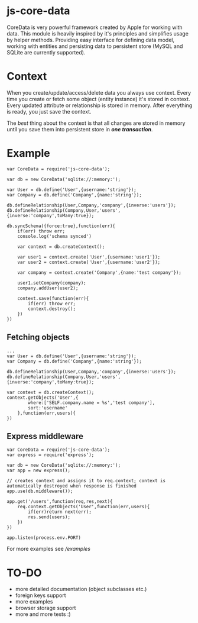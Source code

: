 # js-core-data

CoreData is very powerful framework created by Apple for working with data. This module is heavily inspired by it's principles and simplifies usage by helper methods. Providing easy interface for defining data model, working with entities and persisting data to persistent store (MySQL and SQLite are currently supported).

# Context

When you create/update/access/delete data you always use context. Every time you create or fetch some object (entity instance) it's stored in context. Every updated attribute or relationship is stored in memory. After everything is ready, you just save the context.

The *best* thing about the context is that all changes are stored in memory until you save them into persistent store in ***one transaction***.


# Example

```
var CoreData = require('js-core-data');

var db = new CoreData('sqlite://:memory:');

var User = db.define('User',{username:'string'});
var Company = db.define('Company',{name:'string'});

db.defineRelationship(User,Company,'company',{inverse:'users'});
db.defineRelationship(Company,User,'users',{inverse:'company',toMany:true});

db.syncSchema({force:true},function(err){
    if(err) throw err;
    console.log('schema synced')

    var context = db.createContext();

    var user1 = context.create('User',{username:'user1'});
    var user2 = context.create('User',{username:'user2'});

    var company = context.create('Company',{name:'test company'});

    user1.setCompany(company);
    company.addUser(user2);

    context.save(function(err){
        if(err) throw err;
        context.destroy();
    })
})
```

## Fetching objects
```
...
var User = db.define('User',{username:'string'});
var Company = db.define('Company',{name:'string'});

db.defineRelationship(User,Company,'company',{inverse:'users'});
db.defineRelationship(Company,User,'users',{inverse:'company',toMany:true});

var context = db.createContext();
context.getObjects('User',{
		where:['SELF.company.name = %s','test company'],
		sort:'username'
	},function(err,users){
})

```

## Express middleware
```
var CoreData = require('js-core-data');
var express = require('express');

var db = new CoreData('sqlite://:memory:');
var app = new express();

// creates context and assigns it to req.context; context is automatically destroyed when response is finished
app.use(db.middleware());

app.get('/users',function(req,res,next){
    req.context.getObjects('User',function(err,users){
        if(err)return next(err);
        res.send(users);
    })
})

app.listen(process.env.PORT)

```

For more examples see */examples*

# TO-DO
- more detailed documentation (object subclasses etc.)
- foreign keys support
- more examples
- browser storage support
- more and more tests :)